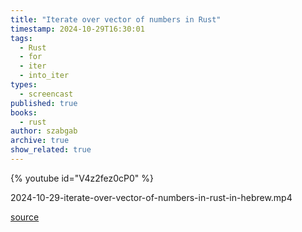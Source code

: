 ```yaml
---
title: "Iterate over vector of numbers in Rust"
timestamp: 2024-10-29T16:30:01
tags:
  - Rust
  - for
  - iter
  - into_iter
types:
  - screencast
published: true
books:
  - rust
author: szabgab
archive: true
show_related: true
---
```


{% youtube id="V4z2fez0cP0" %}

2024-10-29-iterate-over-vector-of-numbers-in-rust-in-hebrew.mp4

[source](https://rust.code-maven.com/slides/rust/iterate-over-vector-of-numbers.html)
